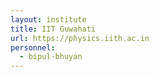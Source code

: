 ```yaml
---
layout: institute
title: IIT Guwahati
url: https://physics.iith.ac.in
personnel:
  - bipul-bhuyan
---
```

